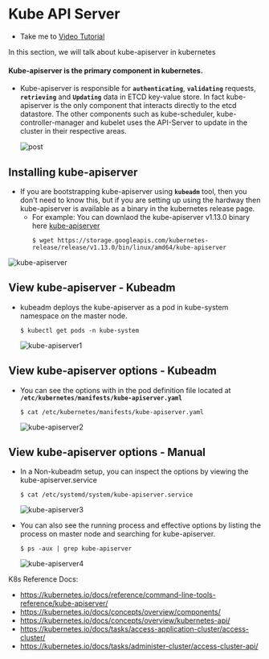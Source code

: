 # Kube API Server
  - Take me to [Video Tutorial](https://kodekloud.com/topic/kube-api-server/)
  
In this section, we will talk about kube-apiserver in kubernetes

#### Kube-apiserver is the primary component in kubernetes.
- Kube-apiserver is responsible for **`authenticating`**, **`validating`** requests, **`retrieving`** and **`Updating`** data in ETCD key-value store. In fact kube-apiserver is the only component that interacts directly to the etcd datastore. The other components such as kube-scheduler, kube-controller-manager and kubelet uses the API-Server to update in the cluster in their respective areas.
  
  ![post](post.PNG)
  
## Installing kube-apiserver

- If you are bootstrapping kube-apiserver using **`kubeadm`** tool, then you don't need to know this, but if you are setting up using the hardway then kube-apiserver is available as a binary in the kubernetes release page.
  - For example: You can downlaod the kube-apiserver v1.13.0 binary here [kube-apiserver](https://storage.googleapis.com/kubernetes-release/release/v1.13.0/bin/linux/amd64/kube-apiserver)
    ```
    $ wget https://storage.googleapis.com/kubernetes-release/release/v1.13.0/bin/linux/amd64/kube-apiserver
    ```
 
 ![kube-apiserver](kube-apiserver.PNG)
 
## View kube-apiserver - Kubeadm
- kubeadm deploys the kube-apiserver as a pod in kube-system namespace on the master node.
  ```
  $ kubectl get pods -n kube-system
  ```
   
  ![kube-apiserver1](kube-apiserver1.PNG)
   
## View kube-apiserver options - Kubeadm
- You can see the options with in the pod definition file located at **`/etc/kubernetes/manifests/kube-apiserver.yaml`**
  ```
  $ cat /etc/kubernetes/manifests/kube-apiserver.yaml
  ```
  
  ![kube-apiserver2](kube-apiserver2.PNG)
   
## View kube-apiserver options - Manual
- In a Non-kubeadm setup, you can inspect the options by viewing the kube-apiserver.service
  ```
  $ cat /etc/systemd/system/kube-apiserver.service
  ```
  
  ![kube-apiserver3](kube-apiserver3.PNG)
   
- You can also see the running process and effective options by listing the process on master node and searching for kube-apiserver.
  ```
  $ ps -aux | grep kube-apiserver
  ```
  ![kube-apiserver4](kube-apiserver4.PNG)

K8s Reference Docs:
- https://kubernetes.io/docs/reference/command-line-tools-reference/kube-apiserver/
- https://kubernetes.io/docs/concepts/overview/components/
- https://kubernetes.io/docs/concepts/overview/kubernetes-api/
- https://kubernetes.io/docs/tasks/access-application-cluster/access-cluster/
- https://kubernetes.io/docs/tasks/administer-cluster/access-cluster-api/
